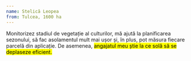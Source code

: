 ```yaml
---
name: Stelică Leopea
from: Tulcea, 1600 ha
---
```


Monitorizez stadiul de vegetație al culturilor, mă ajută la planificarea sezonului, să fac asolamentul mult mai ușor și, în plus, pot măsura fiecare parcelă din aplicație. De asemenea, <mark>angajatul meu știe la ce solă să se deplaseze eficient.</mark>